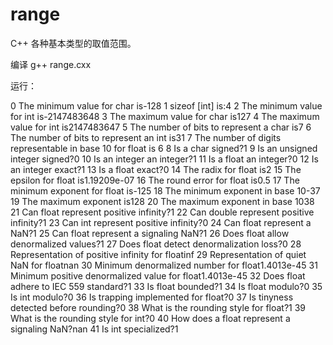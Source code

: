 # range
C++ 各种基本类型的取值范围。

编译  g++ range.cxx

运行：

  0 The minimum value for char is-128
 1 sizeof [int] is:4
 2 The minimum value for int is-2147483648
 3 The maximum value for char is127
 4 The maximum value for int is2147483647
 5 The number of bits to represent a char is7
 6 The number of bits to represent an int is31
 7 The number of digits representable in base 10 for float is 6
 8 Is a char signed?1
 9 Is an unsigned integer signed?0
10 Is an integer an integer?1
11 Is a float an integer?0
12 Is an integer exact?1
13 Is a float exact?0
14 The radix for float is2
15 The epsilon for float is1.19209e-07
16 The round error for float is0.5
17 The minimum exponent for float is-125
18 The minimum exponent in base 10-37
19 The maximum exponent is128
20 The maximum exponent in base 1038
21 Can float represent positive infinity?1
22 Can double represent positive infinity?1
23 Can int represent positive infinity?0
24 Can float represent a NaN?1
25 Can float represent a signaling NaN?1
26 Does float allow denormalized values?1
27 Does float detect denormalization loss?0
28 Representation of positive infinity for floatinf
29 Representation of quiet NaN for floatnan
30 Minimum denormalized number for float1.4013e-45
31 Minimum positive denormalized value for float1.4013e-45
32 Does float adhere to IEC 559 standard?1
33 Is float bounded?1
34 Is float modulo?0
35 Is int modulo?0
36 Is trapping implemented for float?0
37 Is tinyness detected before rounding?0
38 What is the rounding style for float?1
39 What is the rounding style for int?0
40 How does a float represent a signaling NaN?nan
41 Is int specialized?1
